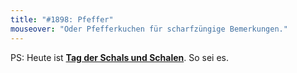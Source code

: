 ```yaml
---
title: "#1898: Pfeffer"
mouseover: "Oder Pfefferkuchen für scharfzüngige Bemerkungen."
---
```


PS:
Heute ist <a href="http://www.fonflatter.de/kalender"><strong>Tag der Schals und Schalen</strong></a>. So sei es.

